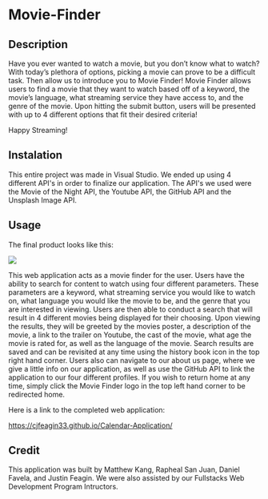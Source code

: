 # Movie-Finder

## Description

Have you ever wanted to watch a movie, but you don’t know what to watch? With today’s plethora of options, picking a movie can prove to be a difficult task. Then allow us to introduce you to Movie Finder! Movie Finder allows users to find a movie that they want to watch based off of a keyword, the movie’s language, what streaming service they have access to, and the genre of the movie. Upon hitting the submit button, users will be presented with up to 4 different options that fit their desired criteria!

Happy Streaming!


## Instalation

This entire project was made in Visual Studio. We ended up using 4 different API's in order to finalize our application. The API's we used were the Movie of the Night API, the Youtube API, the GitHub API and the Unsplash Image API.  

## Usage

The final product looks like this:

<img src="/Movie-Finder/assets/images/Screenshot of Final Application.png">

 This web application acts as a movie finder for the user. Users have the ability to search for content to watch using four different parameters. These parameters are a keyword, what streaming service you would like to watch on, what language you would like the movie to be, and the genre that you are interested in viewing. Users are then able to conduct a search that will result in 4 different movies being displayed for their choosing. Upon viewing the results, they will be greeted by the movies poster, a description of the movie, a link to the trailer on Youtube, the cast of the movie, what age the movie is rated for, as well as the language of the movie. Search results are saved and can be revisited at any time using the history book icon in the top right hand corner. Users also can navigate to our about us page, where we give a little info on our application, as well as use the GitHub API to link the application to our four different profiles. If you wish to return home at any time, simply click the Movie Finder logo in the top left hand corner to be redirected home. 

Here is a link to the completed web application:

https://cjfeagin33.github.io/Calendar-Application/

## Credit

This application was built by Matthew Kang, Rapheal San Juan, Daniel Favela, and Justin Feagin. We were also assisted by our Fullstacks Web Development Program Intructors. 